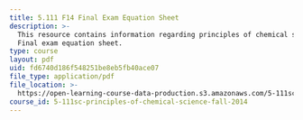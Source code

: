 ```yaml
---
title: 5.111 F14 Final Exam Equation Sheet
description: >-
  This resource contains information regarding principles of chemical science:
  Final exam equation sheet.
type: course
layout: pdf
uid: fd6740d186f548251be8eb5fb40ace07
file_type: application/pdf
file_location: >-
  https://open-learning-course-data-production.s3.amazonaws.com/5-111sc-principles-of-chemical-science-fall-2014/fd6740d186f548251be8eb5fb40ace07_MIT5_111F14_FnlExamEqSheet.pdf
course_id: 5-111sc-principles-of-chemical-science-fall-2014
---
```

